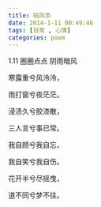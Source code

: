 ```yaml
---
title: 临风添
date: 2014-1-11 00:49:46
tags: [日常 , 心情]
categories: poem
---
```

1.11
圈圈点点
阴雨暗风
<!--more-->
寒露重兮风泠泠，

雨打窗兮夜茫茫。

浸渍久兮胶漆散，

三人言兮事已常。

我自顾兮我自忘，

我自笑兮我自伤。

花开半兮尽摇曳，

道不同兮梦不往。
